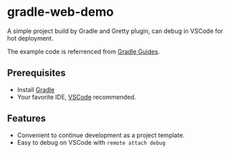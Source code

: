 # gradle-web-demo

A simple project build by Gradle and Gretty plugin, can debug in VSCode for hot deployment. 

The example code is referrenced from [Gradle Guides](https://guides.gradle.org/building-java-web-applications/).

## Prerequisites
- Install [Gradle](https://gradle.org/install/)
- Your favorite IDE, [VSCode](https://code.visualstudio.com/) recommended.

## Features
- Convenient to continue development as a project template.
- Easy to debug on VSCode with `remote attach debug`